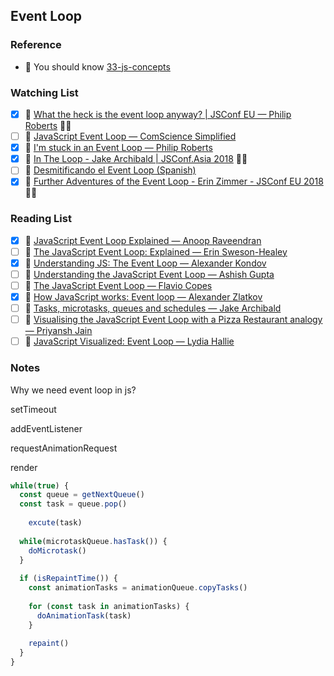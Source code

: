 ## Event Loop

### Reference

- 📜 You should know [33-js-concepts](https://github.com/leonardomso/33-js-concepts#table-of-contents)

### Watching List

- [x] 🎥 [What the heck is the event loop anyway? | JSConf EU — Philip Roberts](https://www.youtube.com/watch?v=8aGhZQkoFbQ) 👏🏻
- [ ] 🎥 [JavaScript Event Loop — ComScience Simplified](https://www.youtube.com/watch?v=XzXIMZMN9k4)
- [x] 🎥 [I'm stuck in an Event Loop — Philip Roberts](https://www.youtube.com/watch?v=6MXRNXXgP_0)
- [x] 🎥 [In The Loop - Jake Archibald | JSConf.Asia 2018](https://www.youtube.com/watch?v=cCOL7MC4Pl0) 👏🏻
- [ ] 🎥 [Desmitificando el Event Loop (Spanish)](https://www.youtube.com/watch?v=Eqq2Rb7LzYE)
- [x] 🎥 [Further Adventures of the Event Loop - Erin Zimmer - JSConf EU 2018](https://www.youtube.com/watch?v=u1kqx6AenYw) 👏🏻

### Reading List

- [x] 📜 [JavaScript Event Loop Explained — Anoop Raveendran](https://medium.com/front-end-hacking/javascript-event-loop-explained-4cd26af121d4)
- [ ] 📜 [The JavaScript Event Loop: Explained — Erin Sweson-Healey](https://blog.carbonfive.com/2013/10/27/the-javascript-event-loop-explained/)
- [x] 📜 [Understanding JS: The Event Loop — Alexander Kondov](https://hackernoon.com/understanding-js-the-event-loop-959beae3ac40)
- [ ] 📜 [Understanding the JavaScript Event Loop — Ashish Gupta](https://www.zeolearn.com/magazine/understanding-the-javascript-event-loop)
- [ ] 📜 [The JavaScript Event Loop — Flavio Copes](https://flaviocopes.com/javascript-event-loop/)
- [x] 📜 [How JavaScript works: Event loop — Alexander Zlatkov](https://blog.sessionstack.com/how-javascript-works-event-loop-and-the-rise-of-async-programming-5-ways-to-better-coding-with-2f077c4438b5)
- [ ] 📜 [Tasks, microtasks, queues and schedules — Jake Archibald](https://jakearchibald.com/2015/tasks-microtasks-queues-and-schedules/)
- [ ] 📜 [Visualising the JavaScript Event Loop with a Pizza Restaurant analogy — Priyansh Jain](https://dev.to/presto412/visualising-the-javascript-event-loop-with-a-pizza-restaurant-analogy-47a8)
- [ ] 📜 [JavaScript Visualized: Event Loop — Lydia Hallie](https://dev.to/lydiahallie/javascript-visualized-event-loop-3dif)

### Notes

Why we need event loop in js?

setTimeout 

addEventListener

requestAnimationRequest

render

```js
while(true) {
  const queue = getNextQueue()
  const task = queue.pop()
  
 	excute(task)
  
  while(microtaskQueue.hasTask()) {
    doMicrotask()
  }
  
  if (isRepaintTime()) {
    const animationTasks = animationQueue.copyTasks()
    
    for (const task in animationTasks) {
      doAnimationTask(task)
    }
    
    repaint()
  }
}
```















